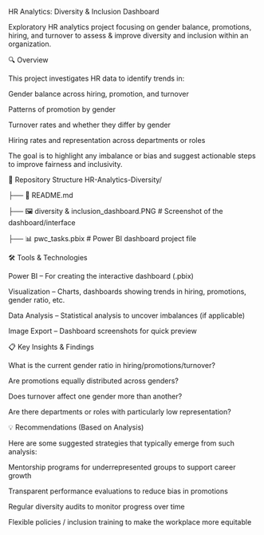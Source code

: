 HR Analytics: Diversity & Inclusion Dashboard

Exploratory HR analytics project focusing on gender balance, promotions, hiring, and turnover to assess & improve diversity and inclusion within an organization.

🔍 Overview

This project investigates HR data to identify trends in:

Gender balance across hiring, promotion, and turnover

Patterns of promotion by gender

Turnover rates and whether they differ by gender

Hiring rates and representation across departments or roles

The goal is to highlight any imbalance or bias and suggest actionable steps to improve fairness and inclusivity.

📁 Repository Structure
HR-Analytics-Diversity/

├── 📄 README.md  

├── 🖼 diversity & inclusion_dashboard.PNG    # Screenshot of the dashboard/interface

├── 📊 pwc_tasks.pbix                       # Power BI dashboard project file

🛠 Tools & Technologies

Power BI – For creating the interactive dashboard (.pbix)

Visualization – Charts, dashboards showing trends in hiring, promotions, gender ratio, etc.

Data Analysis – Statistical analysis to uncover imbalances (if applicable)

Image Export – Dashboard screenshots for quick preview

📋 Key Insights & Findings

What is the current gender ratio in hiring/promotions/turnover?

Are promotions equally distributed across genders?

Does turnover affect one gender more than another?

Are there departments or roles with particularly low representation?

💡 Recommendations (Based on Analysis)

Here are some suggested strategies that typically emerge from such analysis:

Mentorship programs for underrepresented groups to support career growth

Transparent performance evaluations to reduce bias in promotions

Regular diversity audits to monitor progress over time

Flexible policies / inclusion training to make the workplace more equitable
